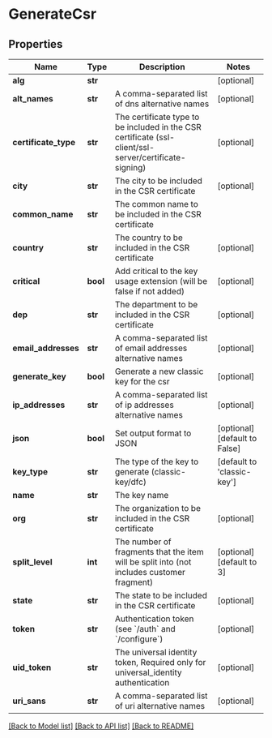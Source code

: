 # GenerateCsr

## Properties
Name | Type | Description | Notes
------------ | ------------- | ------------- | -------------
**alg** | **str** |  | [optional] 
**alt_names** | **str** | A comma-separated list of dns alternative names | [optional] 
**certificate_type** | **str** | The certificate type to be included in the CSR certificate (ssl-client/ssl-server/certificate-signing) | [optional] 
**city** | **str** | The city to be included in the CSR certificate | [optional] 
**common_name** | **str** | The common name to be included in the CSR certificate | 
**country** | **str** | The country to be included in the CSR certificate | [optional] 
**critical** | **bool** | Add critical to the key usage extension (will be false if not added) | [optional] 
**dep** | **str** | The department to be included in the CSR certificate | [optional] 
**email_addresses** | **str** | A comma-separated list of email addresses alternative names | [optional] 
**generate_key** | **bool** | Generate a new classic key for the csr | [optional] 
**ip_addresses** | **str** | A comma-separated list of ip addresses alternative names | [optional] 
**json** | **bool** | Set output format to JSON | [optional] [default to False]
**key_type** | **str** | The type of the key to generate (classic-key/dfc) | [default to 'classic-key']
**name** | **str** | The key name | 
**org** | **str** | The organization to be included in the CSR certificate | [optional] 
**split_level** | **int** | The number of fragments that the item will be split into (not includes customer fragment) | [optional] [default to 3]
**state** | **str** | The state to be included in the CSR certificate | [optional] 
**token** | **str** | Authentication token (see &#x60;/auth&#x60; and &#x60;/configure&#x60;) | [optional] 
**uid_token** | **str** | The universal identity token, Required only for universal_identity authentication | [optional] 
**uri_sans** | **str** | A comma-separated list of uri alternative names | [optional] 

[[Back to Model list]](../README.md#documentation-for-models) [[Back to API list]](../README.md#documentation-for-api-endpoints) [[Back to README]](../README.md)


